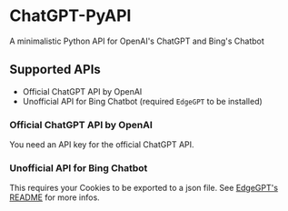 # ChatGPT-PyAPI

A minimalistic Python API for OpenAI's ChatGPT and Bing's Chatbot

## Supported APIs

- Official ChatGPT API by OpenAI
- Unofficial API for Bing Chatbot (required `EdgeGPT` to be installed)

### Official ChatGPT API by OpenAI

You need an API key for the official ChatGPT API.

### Unofficial API for Bing Chatbot

This requires your Cookies to be exported to a json file. See [EdgeGPT's README](https://github.com/acheong08/EdgeGPT) for more infos.
